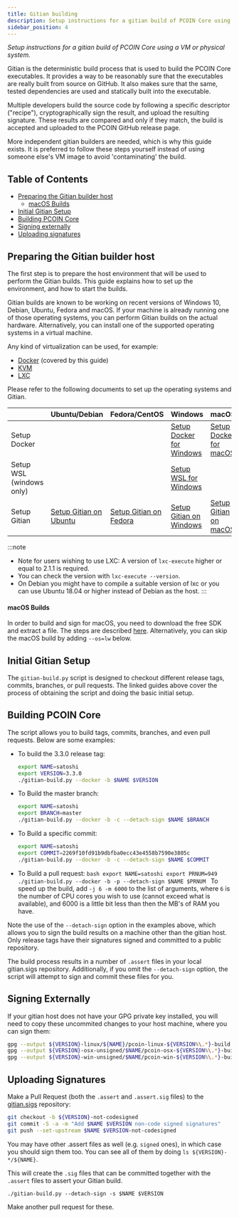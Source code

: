 ```yaml
---
title: Gitian building
description: Setup instructions for a gitian build of PCOIN Core using a VM or physical system
sidebar_position: 4
---
```


_Setup instructions for a gitian build of PCOIN Core using a VM or physical system._

Gitian is the deterministic build process that is used to build the PCOIN
Core executables. It provides a way to be reasonably sure that the
executables are really built from source on GitHub. It also makes sure that
the same, tested dependencies are used and statically built into the executable.

Multiple developers build the source code by following a specific descriptor
("recipe"), cryptographically sign the result, and upload the resulting signature.
These results are compared and only if they match, the build is accepted and uploaded
to the PCOIN GitHub release page.

More independent gitian builders are needed, which is why this guide exists.
It is preferred to follow these steps yourself instead of using someone else's
VM image to avoid 'contaminating' the build.

## Table of Contents

- [Preparing the Gitian builder host](#preparing-the-gitian-builder-host)
  - [macOS Builds](#macos-builds)
- [Initial Gitian Setup](#initial-gitian-setup)
- [Building PCOIN Core](#building-pcoin-core)
- [Signing externally](#signing-externally)
- [Uploading signatures](#uploading-signatures)

## Preparing the Gitian builder host

The first step is to prepare the host environment that will be used to perform the Gitian builds.
This guide explains how to set up the environment, and how to start the builds.

Gitian builds are known to be working on recent versions of Windows 10, Debian, Ubuntu, Fedora and macOS.
If your machine is already running one of those operating systems, you can perform Gitian builds on the actual hardware.
Alternatively, you can install one of the supported operating systems in a virtual machine.

Any kind of virtualization can be used, for example:

- [Docker](https://www.docker.com/) (covered by this guide)
- [KVM](http://www.linux-kvm.org/page/Main_Page)
- [LXC](https://linuxcontainers.org/)

Please refer to the following documents to set up the operating systems and Gitian.

|                          | Ubuntu/Debian                                                      | Fedora/CentOS                                                      | Windows                                                               | macOS                                                           |
| ------------------------ | ------------------------------------------------------------------ | ------------------------------------------------------------------ | --------------------------------------------------------------------- | --------------------------------------------------------------- |
| Setup Docker             |                                                                    |                                                                    | [Setup Docker for Windows](./gitian-building/docker-setup-windows.md) | [Setup Docker for macOS](./gitian-building/docker-setup-mac.md) |
| Setup WSL (windows only) |                                                                    |                                                                    | [Setup WSL for Windows](./gitian-building/wsl-setup-windows.md)       |
| Setup Gitian             | [Setup Gitian on Ubuntu](./gitian-building/gitian-setup-ubuntu.md) | [Setup Gitian on Fedora](./gitian-building/gitian-setup-fedora.md) | [Setup Gitian on Windows](./gitian-building/gitian-setup-windows.md)  | [Setup Gitian on macOS](./gitian-building/gitian-setup-mac.md)  |

:::note

- Note for users wishing to use LXC: A version of `lxc-execute` higher or equal to 2.1.1 is required.
- You can check the version with `lxc-execute --version`.
- On Debian you might have to compile a suitable version of lxc or you can use Ubuntu 18.04 or higher instead of Debian as the host.
  :::

#### macOS Builds

In order to build and sign for macOS, you need to download the free SDK and extract a file. The steps are described [here](https://github.com/pcoinproject/pcoin/tree/master/contrib/macdeploy#sdk-extraction). Alternatively, you can skip the macOS build by adding `--os=lw` below.

## Initial Gitian Setup

The `gitian-build.py` script is designed to checkout different release tags, commits, branches, or pull requests. The linked guides above cover the process of obtaining the script and doing the basic initial setup.

## Building PCOIN Core

The script allows you to build tags, commits, branches, and even pull requests. Below are some examples:

- To build the 3.3.0 release tag:
  ```bash
  export NAME=satoshi
  export VERSION=3.3.0
  ./gitian-build.py --docker -b $NAME $VERSION
  ```
- To Build the master branch:
  ```bash
  export NAME=satoshi
  export BRANCH=master
  ./gitian-build.py --docker -b -c --detach-sign $NAME $BRANCH
  ```
- To Build a specific commit:
  ```bash
  export NAME=satoshi
  export COMMIT=2269f10fd91b9dbfba0ecc43e4558b7590e3805c
  ./gitian-build.py --docker -b -c --detach-sign $NAME $COMMIT
  ```
- To Build a pull request:
  `bash export NAME=satoshi export PRNUM=949 ./gitian-build.py --docker -b -p --detach-sign $NAME $PRNUM `
  To speed up the build, add `-j 6 -m 6000` to the list of arguments, where `6` is the number of CPU cores you wish to use (cannot exceed what is available), and 6000 is a little bit less than then the MB's of RAM you have.

Note the use of the `--detach-sign` option in the examples above, which allows you to sign the build results on a machine other than the gitian host. Only release tags have their signatures signed and committed to a public repository.

The build process results in a number of `.assert` files in your local gitian.sigs repository. Additionally, if you omit the `--detach-sign` option, the script will attempt to sign and commit these files for you.

## Signing Externally

If your gitian host does not have your GPG private key installed, you will need to copy these uncommited changes to your host machine, where you can sign them:

```bash
gpg --output ${VERSION}-linux/${NAME}/pcoin-linux-${VERSION%\.*}-build.assert.sig --detach-sign ${VERSION}-linux/$NAME/pcoin-linux-${VERSION%\.*}-build.assert
gpg --output ${VERSION}-osx-unsigned/$NAME/pcoin-osx-${VERSION%\.*}-build.assert.sig --detach-sign ${VERSION}-osx-unsigned/$NAME/pcoin-osx-${VERSION%\.*}-build.assert
gpg --output ${VERSION}-win-unsigned/$NAME/pcoin-win-${VERSION%\.*}-build.assert.sig --detach-sign ${VERSION}-win-unsigned/$NAME/pcoin-win-${VERSION%\.*}-build.assert
```

## Uploading Signatures

Make a Pull Request (both the `.assert` and `.assert.sig` files) to the
[gitian.sigs](https://github.com/pcoinproject/gitian.sigs/) repository:

```bash
git checkout -b ${VERSION}-not-codesigned
git commit -S -a -m "Add $NAME $VERSION non-code signed signatures"
git push --set-upstream $NAME $VERSION-not-codesigned
```

You may have other .assert files as well (e.g. `signed` ones), in which case you should sign them too. You can see all of them by doing `ls ${VERSION}-*/${NAME}`.

This will create the `.sig` files that can be committed together with the `.assert` files to assert your
Gitian build.

```shell
./gitian-build.py --detach-sign -s $NAME $VERSION
```

Make another pull request for these.
